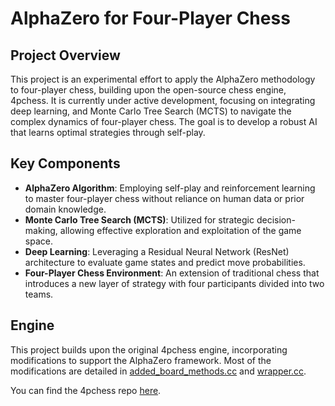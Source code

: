 # AlphaZero for Four-Player Chess

## Project Overview

This project is an experimental effort to apply the AlphaZero methodology to four-player chess, building upon the
open-source chess engine, 4pchess. It is currently under active development, focusing on integrating deep learning, and
Monte Carlo Tree Search (MCTS) to navigate the complex dynamics of four-player chess. The goal is to develop a robust AI
that learns optimal strategies through self-play.

## Key Components

- **AlphaZero Algorithm**: Employing self-play and reinforcement learning to master four-player chess without reliance
  on human data or prior domain knowledge.
- **Monte Carlo Tree Search (MCTS)**: Utilized for strategic decision-making, allowing effective exploration and
  exploitation of the game space.
- **Deep Learning**: Leveraging a Residual Neural Network (ResNet) architecture to evaluate game states and predict move
  probabilities.
- **Four-Player Chess Environment**: An extension of traditional chess that introduces a new layer of strategy with four
  participants divided into two teams.

## Engine

This project builds upon the original 4pchess engine, incorporating modifications to support the AlphaZero
framework. Most of the modifications are detailed in [added_board_methods.cc](./engine/added_board_methods.cc)
and [wrapper.cc](./engine/wrapper.cc).

You can find the 4pchess repo [here](https://github.com/obryanlouis/4pchess).


